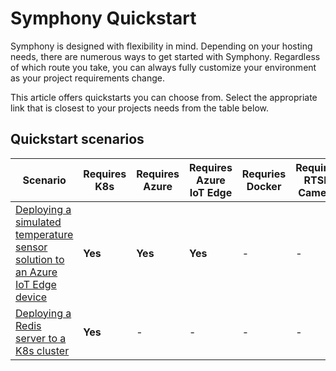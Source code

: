 # Symphony Quickstart

Symphony is designed with flexibility in mind. Depending on your hosting needs, there are numerous ways to get started with Symphony. Regardless of which route you take, you can always fully customize your environment as your project requirements change.

This article offers quickstarts you can choose from. Select the appropriate link that is closest to your projects needs from the table below.  

## Quickstart scenarios

| Scenario | Requires K8s | Requires Azure | Requires Azure IoT Edge| Requries Docker | Requires RTSP Camera |
|--------|--------|--------|--------|--------|--------|
| [Deploying a simulated temperature sensor solution to an Azure IoT Edge device](./deploy_solution_to_azure_iot_edge.md) | **Yes** | **Yes** | **Yes** | - | - |
| [Deploying a Redis server to a K8s cluster](https://github.com/Azure/symphony-docs/blob/main/symphony-book/quick_start/deploy_redis_k8s.md) | **Yes** | - | - | - | - |

<!-- | [Managing RTSP cameras attached to a gateway](./manage_rtsp_cameras.md) | **Yes**| **Yes**| - | - |  **Yes** |-->



